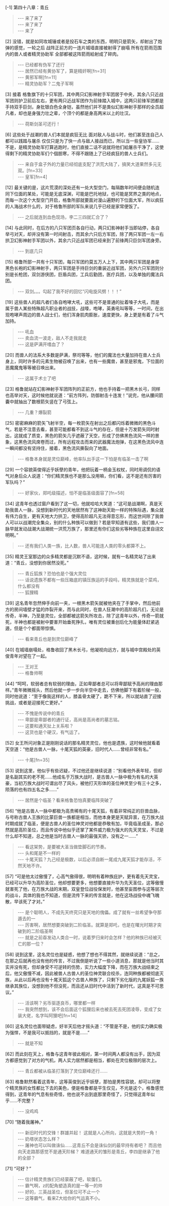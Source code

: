 
[-1] 第四十八章：青丘
>--- 来了来了<br>
>--- 来了来了<br>
>--- 来了<br>

[2] 没错，就是如同攻城锤或者是投石车之类的东西，明明只是箭矢，却射出了炮弹的感觉，一轮之后 战阵正前方的一连片城墙直接被射得了崩塌 所有在箭雨范围内的兽人或者精灵协助军 全部都被这阵箭雨給射成了碎肉。
>--- 已经都有伪军了还行<br>
>--- 居然已经有黄协军了，算是精奸啊[fn=31]<br>
>--- 黄邪军啊[fn=11]<br>
>--- 精灵协助军？二鬼子军啊<br>

[3] 接着 格鲁旗下的十只军团，其中两只幻影神射手军团居于中央，其余八只近战军团则护卫前后左右，更有两只近战军团作为前锋踏入城中，这两只前锋军团都是手持双手巨剑，身批银白色全身铠，虽然他们并不是类似幻影神射手那样的全员超凡者，却也是身强力壮之辈，个顶个的都是身高两米以上的壮汉。
>--- 荷斯剑圣可还行！<br>

[6] 这些处于战潮的兽人们本就是疯狂无比 面对敌人与战斗时，他们甚至连自己人都可以践踏与屠杀 仅仅只是为了快一点与敌人接战而已，所以当一些皇协军……不是，是精灵协助军打算逃跑时，他们直接二话不说就将他们給屠杀干净了，这使得剩下的精灵协助军们个個胆寒，不得不跟随上了已经疯狂的兽人士兵们。
>--- 来自于盒子外的力量已经彻底支配了洪荒大陆了，搞笑大道果然多元无双。[fn=33]<br>
>--- 皇军[fn=4]<br>

[12] 最关键的是，这片荒漠的深处还有一处大型空门，每隔数年时间便会随机连同下位面的某处，可能是无底深渊，可能是巴托地狱，也可能是冥界之类的地点，而每一次这个大型空门开启，格鲁所部就要面对漫山遍野的下位面大军，所以疯狂的人海战术什么的，对于格鲁所部的军队来说几乎已经是家常便饭了。
>--- 之后就连到血色现场，李二三四就汇合了？<br>

[14] 与此同时，在后方的八只军团页各自行动，两只幻影神射手当即站停，各自举弓对天，却并没有第一时间射击，而其余六只后方军团，除了两只军团一左一右拱卫幻影神射手军团以外，其余六只近战军团已经来到了前锋两只巨剑军团身旁。
>--- 到底几只<br>

[15] 格鲁所部一共有十只军团，每只军团约莫五万人上下，其中两只军团是身穿黑色长袍的幻影神射手，两只军团是手持巨剑的重装近战军团，另外六只军团则分别是长枪团，双剑游侠团，巨盾兵团，工兵后勤团，医疗兵团，以及单独的魔法兵团。
>--- 双剑。。。勾起了我不好的回忆“闪电旋风劈！！！”<br>

[19] 这些兽人的超凡者们各自咆哮大吼，这些可不是普通的扯着嗓子大吼，而是属于兽人某些特殊超凡职业者的战技，战嚎，咆哮，英勇吼叫等等，一时间，在出现咆哮声周边的兽人战士们，他们浑身肌肉膨胀，速度更快，身上更是有着了斗气加持。
>--- 吼血<br>
>--- 卖血流一波走，敌人不走我就走<br>
>--- 这是萨满开嗜血了？<br>

[20] 而兽人的法系大多数是萨满，祭司等等，他们的魔法也大量加持在兽人士兵身上，同时许多的元素生物被召唤了出来，也有一些魔兽，甚至是邪鬼，下位面的恶魔魔鬼等等被召唤出来。
>--- 这属于术士了吧<br>

[23] 格鲁就站在幻影神射手军团阵列的正前方，他也手持着一把黑木长弓，同样也高举对天，这时候他就说道：“前方阵列，防御射击十连发！”说完，他从腰间箭囊中就抽出了数根箭矢竖在了弓弦上。
>--- 几重？爆裂箭<br>

[25] 密密麻麻的箭矢飞射半空，每一枚箭矢在射出之后都闪烁着微微的黑色斗气，若是不注意去看，甚至可能都看不到这斗气的存在，但是十万发箭矢同时射出，这就成了质变，黑色的箭矢几乎遮蔽了天空，形成了仿佛黑色流风一样的景象，这黑色流风席卷而过，所有远程攻击而来的武器魔法炮弹，在这黑色流风中连一瞬间都没有坚持住，接着，黑色流风撕裂向了地面。
>--- 格鲁本身就是灵位巅峰，他率队出手这一下怕是有临圣一击了啊<br>

[29] 一个容貌英俊得近乎妖孽的青年，他把玩着一柄金玉权杖，同时用调侃的语气对身后众人说道：“你们精灵族也不是那么没用嘛，你们看，这不是还有厉害的军队吗？”
>--- 好家伙，郑吒级描述，怕不是临圣级面容了[fn=58]<br>

[34] 这青年也透过窗户看到了这一切，他就哈哈大笑道：“这可是战潮啊，真是天助我兽人一脉，没想到新时代的天地居然有了这神助天助一样的特殊际遇，集众就有伟力自生，更有天地大力拱卫，使得高阶超凡无法得意忘形，而这世间除了我兽人可以以战潮完全集众，别的什么种族可以做到？若是早知道有这些，我们兽人一脉早就发动战潮大战潮统一洪荒万族了，那里还有你们这些劣等种族在这里自诩文明啊。”
>--- 还有我们人类一族，比人数，兽人可能连人类的零头都算不上。<br>

[35] 精灵王室那边的众多精灵都是沉默不语，这时候，就有一名精灵站了出来道：“青丘，没想到你居然没死。”
>--- 青丘狐族？恐怕也是个强大灵位<br>
>--- 话说遗族不都有一些压箱底的镇压族运的手段吗，精灵族就是个菜鸡，什么都没有<br>
>--- 狐狸精<br>

[39] 这名青年忽然伸手向前一夹，一根黑木箭矢就被他夹在了手掌中，然后他前方的房间墙壁才猛的炸裂开来，而与此同时，在兽人狂潮中的高阶超凡们，无论是传奇，半神，乃至是灵位，全部都被这箭矢所攻击，除了这青年以外，传奇一箭就死，半神也都是被射中要害开始垂死挣扎，唯有灵位被重创后化为能量体赶紧逃遁，但是个个都面带惊惧。
>--- 看来青丘也是到灵位巅峰了<br>

[40] 在城墙崩塌处，格鲁收回了黑木长弓，他凝视向远方，就与城中宫殿处的英俊青年对望在了一起。
>--- 王对王<br>
>--- 格鲁帅啊<br>

[44] “呵呵，软弱者总有软弱的理由，正如卑鄙者总可以将卑鄙赋予高尚的理由那样。”青年微微摇头，然后他就一步一步向半空中走去，仿佛他脚下有着阶梯一般，同时他说道：“至于像我这样的人，膝盖骨太硬了，跪不下来，所以就站直了迎接挑战，或者是迎接死亡更好。”
>--- 不愧是传说中的青丘<br>
>--- 卑鄙是卑鄙者的通行证，高尚是高尚者的墓志铭。<br>
>--- 这要和通天扯上关系啦？<br>
>--- 这货也是个硬汉，有气运了。<br>

[52] 女王所问对象正是刚刚说话的那名精灵灵位，他也是遗族，这时候他就看着天空道：“他是古兽人一脉，十尾天狐的英豪，旧时代人……曾经非常有名。”
>--- 十尾[fn=35]<br>

[53] 说到这里，他似乎有些迟疑，不过他还是继续说道：“别看他外表年轻，但却是名副其实的老不死……他成名于万族大战时，是古兽人一脉中极为有名的大英豪，当初万族大战时可谓出尽了风头，被他打灭形体的圣位神灵至少有三十之多，陨落的也有四五名之多……”
>--- 居然是个临圣？看来格鲁恐怕真要临阵突破了<br>

[56] “他是古兽人一脉中都极为高贵稀有的十尾天狐，有着非常纯正的巨兽血脉，与号称古兽人王族的比蒙巨兽一族都是相当，而他本身更是天赋异禀，在万族大战时期成就了临圣，便是古兽人的圣位神灵对他都是恭敬有加，毕竟临圣成圣，那必然就是高阶圣位，而且传说中他似乎还掌了某件威力极为强大的先天灵宝，不过是什么却不知道，总之他是当时古兽人一脉的最强天骄，没有之一……”
>--- 看这架势，是要被大圣当做垫脚石的节奏。<br>
>--- 头和尾是不一样的<br>
>--- 十尾天狐？九己经是极数，以后必须自断一尾成九尾天狐才能存活，不然天地不许。<br>

[57] “可是他太过傲慢了，心高气傲得很，明明有着种族庇护，更有着先天灵宝，已经可以升华为高阶圣位，他却想要更多，他想要直接升华为先天圣位，这等傲慢就害死了他，在万族大战的末期，双皇登位战役保发时，他甚至妄图参与这等层次的战斗，具体的我也不知道，但是流传下来的传言就是，他在这场战役中魂飞魄散，早该死了才对。”
>--- 是个聪明人，不成先天终究只是天地的傀儡。成了就有一丝希望争夺那遁去的一<br>
>--- 厉害啊，居然想要突破到二阶临圣。就算是郑吒，也是在曙光时期才突破到的二阶临圣啊<br>
>--- 就是之前昋发动人类合一时，说着罗归来时会怎样？他的种族已经被灭亡的那一位？<br>

[58] 说到这里，这名灵位也是疑惑，他想了想也不得其然，就继续说道：“总之，在那之后就再也没有他的传言，不过我倒是听说了一些小道消息，那就是他当时其实并没有死，但却身受不可逆转的伤势，实力大幅度下降，而在万族大战结束之后，他又傲慢不减，因此被兽人古兽人的圣位神灵联合绞杀，连同种族都被彻底灭族，从此以后再也没有十尾天狐这个古兽人种族了，只剩下劣化版的九尾妖狐一族继承其族位，没想到他不但没死，而且还从旧时代中活到了新时代，这真是不可思议。”
>--- 活该啊？劣币驱逐良币，哪里都一样<br>
>--- 我突然想到，该不会后面这个狐狸后来也被去死去死团凌辱，变成了女装大佬，名字叫阿狸吧[fn=14]<br>

[60] 这名灵位也面带疑虑，好半天后他才摇头道：“不管是不是，他的实力确实极为强悍，不是我可以抵挡的，就是不是……”
>--- 就是不知<br>

[62] 而此刻在天上，格鲁与这青年彼此相对，第一时间两人都没有出手，因为双方都感觉到了对方的气机，两人实力居然都是相当，都处在灵位极限的层次上。
>--- 青丘都被从临圣打落到了灵位巅峰还行……<br>

[63] 格鲁默然看着这青年，这等英俊到近乎妖孽，那怕是男性容貌，却可以将整个精灵族的女性都比下去的美色，便是格鲁都是平生仅见，不光是这个，格鲁感觉得到，这青年的气息有些奇怪，他也说不出到底那里奇怪了，只觉得这青年似乎……不完整？
>--- 没鸡鸡<br>

[70] “随着我屠神。”
>--- 新旧时代的交锋！群雄并起！
这就是人心所向，这就是大势的一角！<br>
>--- 奶塔状态怎么样？<br>
>--- 屠神也可以叫做诛仙……这青丘不会是诛仙剑的最早持有者吧？ 而且他向天走路那感觉不是通天阶梯？ 难道通天的雏形是青丘，李四是继承了他的全部？<br>

[71] “可好？”
>--- 估计精灵贵族们已经蒙蔽了吧，软蛋们。<br>
>--- 霸气啊，z的配角塑造真的是一等一的帅<br>
>--- 好的，三英战圣位，但圣位可不止一个<br>
>--- 这等霸气，看来Z大给你的气运真不小。<br>
